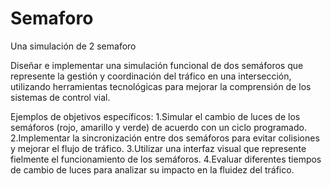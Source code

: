 # Semaforo
Una simulación de 2 semaforo

Diseñar e implementar una simulación funcional de dos semáforos que represente la gestión y coordinación del tráfico en una intersección, utilizando herramientas tecnológicas para mejorar la comprensión de los sistemas de control vial.

Ejemplos de objetivos específicos:
1.Simular el cambio de luces de los semáforos (rojo, amarillo y verde) de acuerdo con un ciclo programado.
2.Implementar la sincronización entre dos semáforos para evitar colisiones y mejorar el flujo de tráfico.
3.Utilizar una interfaz visual que represente fielmente el funcionamiento de los semáforos.
4.Evaluar diferentes tiempos de cambio de luces para analizar su impacto en la fluidez del tráfico.
